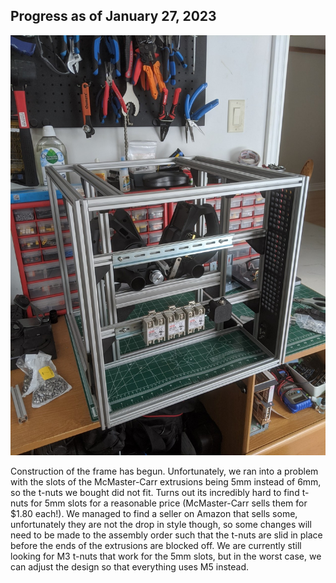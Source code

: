 ## Progress as of January 27, 2023

![](../images/Jan27.jpg)

Construction of the frame has begun. Unfortunately, we ran into a problem with the slots of the McMaster-Carr extrusions being 5mm instead of 6mm, so the t-nuts we bought did not fit. Turns out its incredibly hard to find t-nuts for 5mm slots for a reasonable price (McMaster-Carr sells them for $1.80 each!). We managed to find a seller on Amazon that sells some, unfortunately they are not the drop in style though, so some changes will need to be made to the assembly order such that the t-nuts are slid in place before the ends of the extrusions are blocked off. We are currently still looking for M3 t-nuts that work for the 5mm slots, but in the worst case, we can adjust the design so that everything uses M5 instead.
